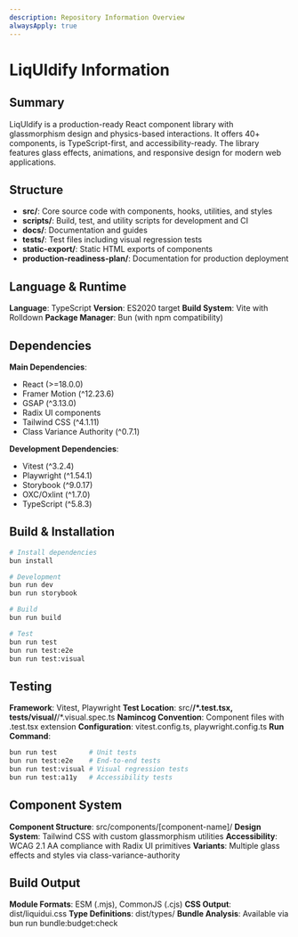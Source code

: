 ```yaml
---
description: Repository Information Overview
alwaysApply: true
---
```


# LiqUIdify Information

## Summary

LiqUIdify is a production-ready React component library with glassmorphism design and physics-based interactions. It
offers 40+ components, is TypeScript-first, and accessibility-ready. The library features glass effects, animations, and
responsive design for modern web applications.

## Structure

- **src/**: Core source code with components, hooks, utilities, and styles
- **scripts/**: Build, test, and utility scripts for development and CI
- **docs/**: Documentation and guides
- **tests/**: Test files including visual regression tests
- **static-export/**: Static HTML exports of components
- **production-readiness-plan/**: Documentation for production deployment

## Language & Runtime

**Language**: TypeScript
**Version**: ES2020 target
**Build System**: Vite with Rolldown
**Package Manager**: Bun (with npm compatibility)

## Dependencies

**Main Dependencies**:

- React (>=18.0.0)
- Framer Motion (^12.23.6)
- GSAP (^3.13.0)
- Radix UI components
- Tailwind CSS (^4.1.11)
- Class Variance Authority (^0.7.1)

**Development Dependencies**:

- Vitest (^3.2.4)
- Playwright (^1.54.1)
- Storybook (^9.0.17)
- OXC/Oxlint (^1.7.0)
- TypeScript (^5.8.3)

## Build & Installation

```bash
# Install dependencies
bun install

# Development
bun run dev
bun run storybook

# Build
bun run build

# Test
bun run test
bun run test:e2e
bun run test:visual
```

## Testing

**Framework**: Vitest, Playwright
**Test Location**: src/**/*.test.tsx, tests/visual/**/*.visual.spec.ts
**Namincog Convention**: Component files with .test.tsx extension
**Configuration**: vitest.config.ts, playwright.config.ts
**Run Command**:

```bash
bun run test        # Unit tests
bun run test:e2e    # End-to-end tests
bun run test:visual # Visual regression tests
bun run test:a11y   # Accessibility tests
```

## Component System

**Component Structure**: src/components/[component-name]/
**Design System**: Tailwind CSS with custom glassmorphism utilities
**Accessibility**: WCAG 2.1 AA compliance with Radix UI primitives
**Variants**: Multiple glass effects and styles via class-variance-authority

## Build Output

**Module Formats**: ESM (.mjs), CommonJS (.cjs)
**CSS Output**: dist/liquidui.css
**Type Definitions**: dist/types/
**Bundle Analysis**: Available via bun run bundle:budget:check